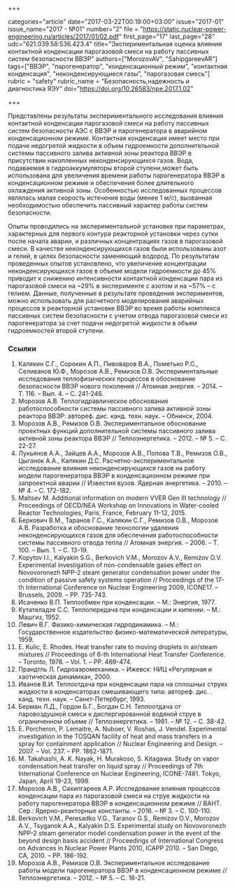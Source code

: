 +++

categories="article"
date="2017-03-22T00:19:00+03:00"
issue="2017-01"
issue_name="2017 - №01"
number="2"
file = "https://static.nuclear-power-engineering.ru/articles/2017/01/02.pdf"
first_page="17"
last_page="28"
udc="621.039.58:536.423.4"
title="Экспериментальная оценка влияния контактной конденсации парогазовой смеси на работу пассивных систем безопасности ВВЭР"
authors=["MorozovAV", "SahipgareevAR"]
tags=["ВВЭР", "парогенератор", "конденсационный режим", "контактная конденсация", "неконденсирующиеся газы", "парогазовая смесь"]
rubric = "safety"
rubric_name = "Безопасность,надежность и диагностика ЯЭУ"
doi="https://doi.org/10.26583/npe.2017.1.02"

+++

Представлены результаты экспериментального исследования влияния контактной конденсации парогазовой смеси на работу пассивных систем безопасности АЭС с ВВЭР и парогенератора в аварийном конденсационном режиме. Контактная конденсация имеет место при подаче недогретой жидкости в объем гидроемкости дополнительной системы пассивного залива активной зоны реактора ВВЭР в присутствии накопленных неконденсирующихся газов. Вода, подаваемая в гидроаккумуляторы второй ступени,может быть использована для увеличения времени работы парогенератора ВВЭР в конденсационном режиме и обеспечения более длительного охлаждения активной зоны. Особенностью исследованных процессов являлась малая скорость истечения воды (менее 1 м/с), вызванная необходимостью обеспечить пассивный характер работы систем безопасности.

Опыты проводились на экспериментальной установке при параметрах, характерных для первого контура реакторной установки через сутки после начала аварии, и различных концентрациях газов в парогазовой смеси. В качестве неконденсирующихся газов были использованы азот и гелий, в целях безопасности заменяющий водород. По результатам проведенных опытов установлено, что увеличение концентрации неконденсирующихся газов в объеме модели гидроемкости до 45% приводит к снижению интенсивности контактной конденсации пара из парогазовой смеси на ~29% в эксперименте с азотом и на ~57% – с гелием. Данные, полученные в результате проведения экспериментов, можно использовать для расчетного моделирования аварийных процессов в реакторной установке ВВЭР во время работы комплекса пассивных систем безопасности с учетом отвода парогазовой смеси из парогенератора за счет подачи недогретой жидкости в объем гидроемкостей второй ступени.

### Ссылки

1. Калякин С.Г., Сорокин А.П., Пивоваров В.А., Пометько Р.С., Селиванов Ю.Ф., Морозов А.В., Ремизов О.В. Экспериментальные исследования теплофизических процессов в обоснование безопасности ВВЭР нового поколения // Атомная энергия. – 2014. – Т. 116. – Вып. 4. – С. 241-246.
2. Морозов А.В. Теплогидравлическое обоснование работоспособности системы пассивного залива активной зоны реактора ВВЭР: автореф. дис. канд. техн. наук. – Обнинск, 2004.
3. Морозов А.В., Ремизов О.В. Экспериментальное обоснование проектных функций дополнительной системы пассивного залива активной зоны реактора ВВЭР // Теплоэнергетика. – 2012. – № 5. – С. 22-27.
4. Лукьянов А.А., Зайцев А.А., Морозов А.В., Попова Т.В., Ремизов О.В., Цыганок А.А., Калякин Д.С. Расчетно-экспериментальное исследование влияния неконденсирующихся газов на работу модели парогенератора ВВЭР в конденсационном режиме при запроектной аварии // Известия вузов. Ядерная энергетика. – 2010. – № 4. – С. 172-182.
5. Maltsev M. Additional information on modern VVER Gen III technology // Proceedings of OECD/NEA Workshop on Innovations in Water-cooled Reactor Technologies, Paris, France, February 11-12, 2015.
6. Беркович В.М., Таранов Г.С., Калякин С.Г., Ремизов О.В., Морозов А.В. Разработка и обоснование технологии удаления неконденсирующихся газов для обеспечения работоспособности системы пассивного отвода тепла // Атомная энергия. – 2006. – Т. 100. – Вып. 1. – С. 13-19.
7. Kopytov I.I., Kalyakin S.G., Berkovich V.M., Morozov A.V., Remizov O.V. Experimental investigation of non-condensable gases effect on Novovoronezh NPP-2 steam generator condensation power under the condition of passive safety systems operation // Proceedings of the 17-th International Conference on Nuclear Engineering 2009, ICONE17. – Brussels, 2009. – PP. 735-743.
8. Исаченко В.П. Теплообмен при конденсации. – М.: Энергия, 1977.
9. Кутателадзе С.С. Теплопередача при конденсации и кипении. – М.: Машгиз, 1952.
10. Левич В.Г. Физико-химическая гидродинамика. – М.: Государственное издательство физико-математической литературы, 1959.
11. E. Kulic, E. Rhodes. Heat transfer rate to moving droplets in air/steam mixtures // Proceedings of 6-th International Heat Transfer Conference. – Toronto, 1978. – Vol. 1. – PP. 469-474.
12. Прандтль Л. Гидроаэромеханика. – Ижевск: НИЦ «Регулярная и хаотическая динамика», 2000.
13. Иванов В.И. Теплоотдача при конденсации пара на сплошных струях жидкости в конденсаторах смешивающего типа: автореф. дис. . канд. техн. наук. – Санкт-Петербург, 1993.
14. Берман Л.Д., Гордон Б.Г., Богдан С.Н. Теплоотдача от паровоздушной смеси к диспергированной водяной струе в ограниченном объеме // Теплоэнергетика. – 1981. – № 12. – С. 38-42.
15. E. Porcheron, P. Lemaitre, A. Nuboer, V. Roshas, J. Vendel. Experimental investigation in the TOSQAN facility of heat and mass transfers in a spray for containment application // Nuclear Engineering and Design. – 2007. – Vol. 237. – PP. 1862-1871.
16. M. Takahashi, A. K. Nayak, H. Murakoso, S. Kitagawa. Study on vapor condensation heat transfer on liquid spray // Proceedings of 7th International Conference on Nuclear Engineering, ICONE-7481. Tokyo, Japan, April 19-23, 1999.
17. Морозов А.В., Сахипгареев А.Р. Исследование влияния процессов конденсации пара из парогазовой смеси на струе жидкости на работу парогенератора ВВЭР в конденсационном режиме // ВАНТ. Сер.: Ядерно-реакторные константы. – 2016. – № 3. – С. 100-110.
18. Berkovich V.M., Peresadko V.G., Taranov G.S., Remizov O.V., Morozov A.V., Tsyganok A.A., Kalyakin D.S. Experimental study on Novovoronezh NPP-2 steam generator model condensation power in the event of the beyond design basis accident // Proceedings of International Congress on Advances in Nuclear Power Plants 2010, ICAPP 2010. – San Diego, CA, 2010. – PP. 186-192.
19. Морозов А.В., Ремизов О.В. Экспериментальное исследование работы модели парогенератора ВВЭР в конденсационном режиме // Теплоэнергетика. – 2012. – № 5. – С. 16-21.